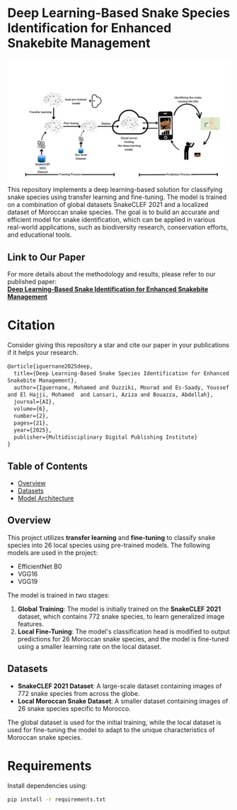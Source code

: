 # Deep Learning-Based Snake Species Identification for Enhanced Snakebite Management
![Alt text](https://github.com/MouradOuzziki/Snake-ID-DeepLearning/blob/766d280510e95e1458ae545664bd3829174563d2/image%20of%20snake.png)
This repository implements a deep learning-based solution for classifying snake species using transfer learning and fine-tuning. The model is trained on a combination of global datasets SnakeCLEF 2021 and a localized dataset of Moroccan snake species. The goal is to build an accurate and efficient model for snake identification, which can be applied in various real-world applications, such as biodiversity research, conservation efforts, and educational tools.

## Link to Our Paper
For more details about the methodology and results, please refer to our published paper:  
[**Deep Learning-Based Snake Identification for Enhanced Snakebite Management**](https://www.mdpi.com/2673-2688/6/2/21)

# Citation
Consider giving this repository a star and cite our paper in your publications if it helps your research.
```
@article{iguernane2025deep,
  title={Deep Learning-Based Snake Species Identification for Enhanced Snakebite Management},
  author={Iguernane, Mohamed and Ouzziki, Mourad and Es-Saady, Youssef and El Hajji, Mohamed  and Lansari, Aziza and Bouazza, Abdellah},
  journal={AI},
  volume={6},
  number={2},
  pages={21},
  year={2025},
  publisher={Multidisciplinary Digital Publishing Institute}
}
```


## Table of Contents

- [Overview](#overview)
- [Datasets](#datasets)
- [Model Architecture](#model-architecture)
  

## Overview

This project utilizes **transfer learning** and **fine-tuning** to classify snake species into 26 local species using pre-trained models. The following models are used in the project:

- EfficientNet B0
- VGG16
- VGG19

The model is trained in two stages:
1. **Global Training**: The model is initially trained on the **SnakeCLEF 2021** dataset, which contains 772 snake species, to learn generalized image features.
2. **Local Fine-Tuning**: The model's classification head is modified to output predictions for 26 Moroccan snake species, and the model is fine-tuned using a smaller learning rate on the local dataset.

## Datasets

- **SnakeCLEF 2021 Dataset**: A large-scale dataset containing images of 772 snake species from across the globe.
- **Local Moroccan Snake Dataset**: A smaller dataset containing images of 26 snake species specific to Morocco.

The global dataset is used for the initial training, while the local dataset is used for fine-tuning the model to adapt to the unique characteristics of Moroccan snake species.



# Requirements

Install dependencies using:

```bash
pip install -r requirements.txt
```

